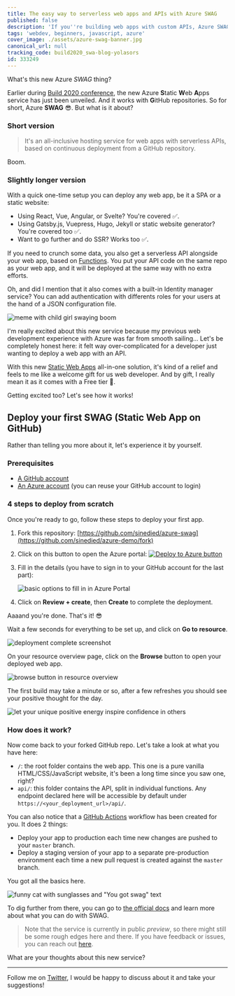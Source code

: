 ```yaml
---
title: The easy way to serverless web apps and APIs with Azure SWAG
published: false
description: 'If you''re building web apps with custom APIs, Azure SWAG may become your next best friend. Streamlined serverless deployment, all from GitHub. With a Free tier. Wanna take a look?'
tags: 'webdev, beginners, javascript, azure'
cover_image: ./assets/azure-swag-banner.jpg
canonical_url: null
tracking_code: build2020_swa-blog-yolasors
id: 333249
---
```


What's this new Azure *SWAG* thing?

Earlier during [Build 2020 conference](https://mybuild.microsoft.com), the new Azure **S**tatic **W**eb **A**pps service has just been unveiled. And it works with **G**itHub repositories. So for short, Azure **SWAG** 😎. But what is it about?

### Short version

> It's an all-inclusive hosting service for web apps with serverless APIs, based on continuous deployment from a GitHub repository.

Boom.

### Slightly longer version

With a quick one-time setup you can deploy any web app, be it a SPA or a static website:

- Using React, Vue, Angular, or Svelte? You're covered ✅.
- Using Gatsby.js, Vuepress, Hugo, Jekyll or static website generator? You're covered too ✅.
- Want to go further and do SSR? Works too ✅.

If you need to crunch some data, you also get a serverless API alongside your web app, based on [Functions](https://docs.microsoft.com/azure/azure-functions/functions-overview?WT.mc_id=sinedied-github-yolasors). You put your API code on the same repo as your web app, and it will be deployed at the same way with no extra efforts.

Oh, and did I mention that it also comes with a built-in Identity manager service? You can add authentication with differents roles for your users at the hand of a JSON configuration file.

![meme with child girl swaying boom](./assets/boom.jpg)

I'm really excited about this new service because my previous web development experience with Azure was far from smooth sailing... Let's be completely honest here: it felt way over-complicated for a developer just wanting to deploy a web app with an API.

With this new [Static Web Apps](https://docs.microsoft.com/azure/static-web-apps?WT.mc_id=sinedied-github-yolasors) all-in-one solution, it's kind of a relief and feels to me like a welcome gift for us web developer. And by gift, I really mean it as it comes with a Free tier 🎁.

Getting excited too? Let's see how it works!

## Deploy your first SWAG (Static Web App on GitHub)

Rather than telling you more about it, let's experience it by yourself.

### Prerequisites
- [A GitHub account](https://github.com/join)
- [An Azure account](https://azure.microsoft.com/free/?WT.mc_id=sinedied-github-yolasors) (you can reuse your GitHub account to login)

### 4 steps to deploy from scratch

Once you're ready to go, follow these steps to deploy your first app.

1. Fork this repository: [https://github.com/sinedied/azure-swag](https://github.com/sinedied/azure-demo/fork)

2. Click on this button to open the Azure portal: [![Deploy to Azure button](https://aka.ms/deploytoazurebutton?WT.mc_id=sinedied-github-yolasors)](https://portal.azure.com/?feature.canmodifystamps=true&feature.customportal=false&WebsitesExtension=beta&feature.fastmanifest=false&nocdn=force&websitesextension_ext=appsvc.env%3Drelease&feature.fullscreenblades=true&microsoft_azure_marketplace_ItemHideKey=StaticApp&WebsitesExtension_assettypeoptions=%7B%22StaticSite%22%3A%20%7B%20%22options%22%3A%20%22ShowAssetType%22%20%7D%7D&WT.mc_id=sinedied-github-yolasors#create/Microsoft.StaticApp)


3. Fill in the details (you have to sign in to your GitHub account for the last part):

    ![basic options to fill in in Azure Portal](./assets/swa-portal.png)

4. Click on **Review + create**, then **Create** to complete the deployment.

Aaaand you're done. That's it! 😎

Wait a few seconds for everything to be set up, and click on **Go to resource**.

![deployment complete screenshot](./assets/deployment-complete.png)

On your resource overview page, click on the **Browse** button to open your deployed web app.

![browse button in resource overview](./assets/overview-browse.png)

The first build may take a minute or so, after a few refreshes you should see your positive thought for the day.

![let your unique positive energy inspire confidence in others](./assets/positive-quote.jpg)

### How does it work?

Now come back to your forked GitHub repo. Let's take a look at what you have here:

- `/`: the root folder contains the web app. This one is a pure vanilla HTML/CSS/JavaScript website, it's been a long time since you saw one, right?
- `api/`: this folder contains the API, split in individual functions. Any endpoint declared here will be accessible by default under `https://<your_deployment_url>/api/`.

You can also notice that a [GitHub Actions](https://github.com/features/actions) workflow has been created for you. It does 2 things:

- Deploy your app to production each time new changes are pushed to your `master` branch.
- Deploy a staging version of your app to a separate pre-production environment each time a new pull request is created against the `master` branch.

You got all the basics here.

![funny cat with sunglasses and "You got swag" text](./assets/got-swag.jpg)

To dig further from there, you can go to [the official docs](https://docs.microsoft.com/azure/static-web-apps?WT.mc_id=sinedied-github-yolasors) and learn more about what you can do with SWAG.

> Note that the service is currently in public *preview*, so there might still be some rough edges here and there. If you have feedback or issues, you can reach out [here](https://github.com/microsoft/appservice-static-web-apps/issues).

<!-- You can also follow [this full tutorial](TODO dev.to article) for making a fullstack web app with Angular + NestJS using Azure SWAG. -->

What are your thoughts about this new service?

---

Follow me on [Twitter](http://twitter.com/sinedied), I would be happy to discuss about it and take your suggestions!

